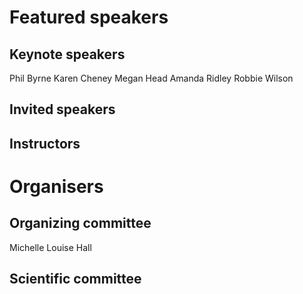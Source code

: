 # Featured speakers

## Keynote speakers

Phil Byrne
Karen Cheney
Megan Head
Amanda Ridley
Robbie Wilson

## Invited speakers


## Instructors


# Organisers


## Organizing committee

Michelle Louise Hall

## Scientific committee
